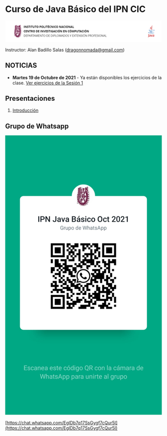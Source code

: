 # Curso de Java Básico del IPN CIC

![Logo](./assets/logo.png)

Instructor: Alan Badillo Salas (dragonnomada@gmail.com)

## NOTICIAS

* **Martes 19 de Octubre de 2021** - Ya están disponibles los ejercicios de la clase. [Ver ejercicios de la Sesión 1](./exercises/sesion_1.md)

## Presentaciones

1. [Introducción](https://slides.com/d/AgfBF6A/live)

## Grupo de Whatsapp

![Whatsapp](./assets/whatsapp.jpeg)

[https://chat.whatsapp.com/EgIDb7q17SsGygf7cQur5I](https://chat.whatsapp.com/EgIDb7q17SsGygf7cQur5I)